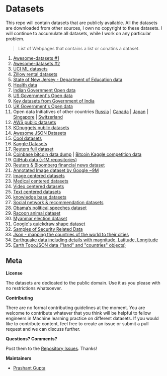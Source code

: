 # Datasets
This repo will contain datasets that are publicly available. All the datasets are downloaded from other sources, I own no copyright to these datasets.
I will continue to accumulate all datasets, while I work on any particular problem.

> List of Webpages that contains a list or conatins a dataset.

1. [Awesome-datasets #1](https://github.com/caesar0301/awesome-public-datasets)
2. [Awesome-datasets #2](https://github.com/viisar/awesome-datasets)
3. [UCI ML datasets](http://archive.ics.uci.edu/ml/datasets.html)
4. [Zillow rental datasets](https://github.com/chrismetcalf/zillow-data/tree/master/data)
5. [State of New Jersey - Department of Education data](http://www.nj.gov/education/data/)
6. [Health data](https://www.healthdata.gov/search/type/dataset)
7. [Indian Government Open data](https://data.gov.in/)
8. [US Government's Open data](https://www.data.gov/)
9. [Key datasets from Government of India](http://ml-india.org/datasets/)
10. [UK Government's Open data](https://data.gov.uk/)
11. Open data Initiatives of other countries [Russia](http://data.gov.ru/?language=en) | [Canada](http://open.canada.ca/data/en/dataset) | [Japan](http://www.data.go.jp/data/en/dataset) | [Singapore](https://data.gov.sg/) | [Switzerland](https://opendata.swiss/en/)
12. [AWS public datasets](https://aws.amazon.com/public-datasets/)
13. [KDnuggets public datasets](http://www.kdnuggets.com/datasets/index.html)
14. [Awesome JSON Datasets](https://github.com/jdorfman/awesome-json-datasets)
15. [Cool datasets](https://www.cooldatasets.com/)
16. [Kaggle Datasets](https://www.kaggle.com/datasets)
17. [Reuters full dataset](https://github.com/philipperemy/Reuters-full-data-set)
18. [Coinbase bitcoin data dump](http://api.bitcoincharts.com/v1/csv/coinbaseUSD.csv.gz) | [Bitcoin Kaggle competition data](https://inclass.kaggle.com/mczielinski/bitcoin-historical-data/data)
19. [GitHub data (~1M repositories)](https://github.com/philipperemy/Github-full-data-set)
20. [Reuters & Bloomberg financial news dataset](https://github.com/philipperemy/financial-news-dataset)
21. [Annotated Image dataset by Google ~9M](https://github.com/openimages/dataset)
22. [Image centered datasets](https://github.com/rudvlf0413/Dataset#image)
23. [Medical centered datasets](https://github.com/rudvlf0413/Dataset#medical)
24. [Video centered datasets](https://github.com/rudvlf0413/Dataset#video)
25. [Text centered datasets](https://github.com/rudvlf0413/Dataset#text)
26. [knowledge base datasets](https://github.com/rudvlf0413/Dataset#knowledge-base)
27. [Social network & recommendation datasets](https://github.com/rudvlf0413/Dataset#social-networks--recomendationdation)
28. [Obama’s political speeches dataset](https://github.com/samim23/obama-rnn/blob/master/input.txt)
29. [Racoon animal dataset](https://github.com/datitran/raccoon_dataset)
30. [Myanmar election dataset](https://github.com/MyanmarAPI/dataset)
31. [Google's quickdraw shape dataset](https://github.com/googlecreativelab/quickdraw-dataset#get-the-data)
32. [Samples of Security Related Data](http://www.secrepo.com/)
33. [Json - mapping the countries of the world to their cities](https://gist.github.com/x0v/7e660add90c18cc1980eabf10439c2fc)
34. [Earthquake data including details with magnitude, Latitude, Longitude](https://gist.github.com/x0v/0eb3f93cef83954c6ccbc1257c46a0a6)
35. [Earth TopoJSON data ("land" and "countries" objects)](https://gist.github.com/x0v/9b0558613b94eb2498325931acf5ea21)

## Meta

**License**

The datasets are dedicated to the public domain. Use it as you please with no restrictions whatsoever.

**Contributing**

There are no formal contributing guidelines at the moment. You are welcome to contribute whatever that you think will be helpful to fellow engineers in Machine learning practice on different datasets. If you would like to contribute content, feel free to create an issue or submit a pull request and we can discuss further.

**Questions? Comments?**

Post them to the [Repository Issues](https://github.com/x0v/Datasets/issues/new). Thanks!

**Maintainers**

- [Prashant Gupta](https://github.com/x0v)
